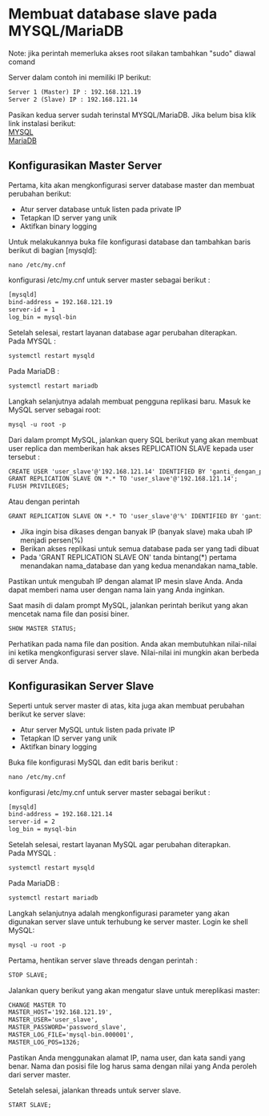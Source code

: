 # Membuat database slave pada MYSQL/MariaDB

Note: jika perintah memerluka akses root silakan tambahkan "sudo" diawal comand

Server dalam contoh ini memiliki IP berikut:

```html
Server 1 (Master) IP : 192.168.121.19
Server 2 (Slave) IP : 192.168.121.14
```

Pasikan kedua server sudah terinstal MYSQL/MariaDB.
Jika belum bisa klik link instalasi berikut: \
[MYSQL](https://www.mysql.com/) \
[MariaDB](https://www.mariadb.com/)

## Konfigurasikan Master Server

Pertama, kita akan mengkonfigurasi server database master dan membuat perubahan berikut:

* Atur server database untuk listen pada private IP
* Tetapkan ID server yang unik
* Aktifkan binary logging

Untuk melakukannya buka file konfigurasi database dan tambahkan baris berikut di bagian [mysqld]:

```html
nano /etc/my.cnf
```

konfigurasi /etc/my.cnf untuk server master sebagai berikut :

```html
[mysqld]
bind-address = 192.168.121.19
server-id = 1
log_bin = mysql-bin
```

Setelah selesai, restart layanan database agar perubahan diterapkan. \
Pada MYSQL :

```html
systemctl restart mysqld
```

Pada MariaDB :

```html
systemctl restart mariadb
```

Langkah selanjutnya adalah membuat pengguna replikasi baru. Masuk ke MySQL server sebagai root:

```html
mysql -u root -p
```

Dari dalam prompt MySQL, jalankan query SQL berikut yang akan membuat user replica dan memberikan hak akses REPLICATION SLAVE kepada user tersebut :

```html
CREATE USER 'user_slave'@'192.168.121.14' IDENTIFIED BY 'ganti_dengan_password';
GRANT REPLICATION SLAVE ON *.* TO 'user_slave'@'192.168.121.14';
FLUSH PRIVILEGES;
```

Atau dengan perintah

```html
GRANT REPLICATION SLAVE ON *.* TO 'user_slave'@'%' IDENTIFIED BY 'ganti_dengan_password';
```

* Jika ingin bisa dikases dengan banyak IP (banyak slave) maka ubah IP menjadi persen(%)
* Berikan akses replikasi untuk semua database pada ser yang tadi dibuat
* Pada 'GRANT REPLICATION SLAVE ON' tanda bintang(*) pertama menandakan nama_database dan yang kedua menandakan nama_table.

Pastikan untuk mengubah IP dengan alamat IP mesin slave Anda. Anda dapat memberi nama user dengan nama lain yang Anda inginkan.

Saat masih di dalam prompt MySQL, jalankan perintah berikut yang akan mencetak nama file dan posisi biner.

```html
SHOW MASTER STATUS;
```

Perhatikan pada nama file dan position. Anda akan membutuhkan nilai-nilai ini ketika mengkonfigurasi server slave. Nilai-nilai ini mungkin akan berbeda di server Anda.

## Konfigurasikan Server Slave

Seperti untuk server master di atas, kita juga akan membuat perubahan berikut ke server slave:

* Atur server MySQL untuk listen pada private IP
* Tetapkan ID server yang unik
* Aktifkan binary logging

Buka file konfigurasi MySQL dan edit baris berikut :

```html
nano /etc/my.cnf
```

konfigurasi /etc/my.cnf untuk server master sebagai berikut :

```html
[mysqld]
bind-address = 192.168.121.14
server-id = 2
log_bin = mysql-bin
```

Setelah selesai, restart layanan MySQL agar perubahan diterapkan. \
Pada MYSQL :

```html
systemctl restart mysqld
```

Pada MariaDB :

```html
systemctl restart mariadb
```

Langkah selanjutnya adalah mengkonfigurasi parameter yang akan digunakan server slave untuk terhubung ke server master. Login ke shell MySQL:

```html
mysql -u root -p
```

Pertama, hentikan server slave threads dengan perintah :

```html
STOP SLAVE;
```

Jalankan query berikut yang akan mengatur slave untuk mereplikasi master:

```html
CHANGE MASTER TO 
MASTER_HOST='192.168.121.19',
MASTER_USER='user_slave',
MASTER_PASSWORD='password_slave',
MASTER_LOG_FILE='mysql-bin.000001',
MASTER_LOG_POS=1326;
```

Pastikan Anda menggunakan alamat IP, nama user, dan kata sandi yang benar. Nama dan posisi file log harus sama dengan nilai yang Anda peroleh dari server master.

Setelah selesai, jalankan threads untuk server slave.

```html
START SLAVE;
```
